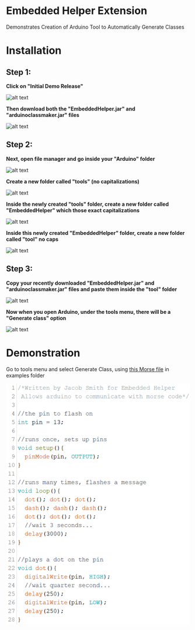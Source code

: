 # Embedded Helper Extension
 Demonstrates Creation of Arduino Tool to Automatically Generate Classes

 

# Installation
## Step 1:

**Click on "Initial Demo Release"**


![alt text](https://user-images.githubusercontent.com/62360986/86273966-fce03380-bb9e-11ea-9cb2-e6c6a19c102d.png)

**Then download both the "EmbeddedHelper.jar" and "arduinoclassmaker.jar" files**


![alt text](https://user-images.githubusercontent.com/62360986/87077916-d7cc7000-c1f1-11ea-8a92-d4e20446caa8.png)

## Step 2:

**Next, open file manager and go inside your "Arduino" folder**


![alt text](https://user-images.githubusercontent.com/62360986/86293835-68d39380-bbc1-11ea-88bc-e69fb65d66ba.png)

**Create a new folder called "tools" (no capitalizations)**


![alt text](https://user-images.githubusercontent.com/62360986/86294054-cf58b180-bbc1-11ea-8c66-cef0aa13b45c.png)

**Inside the newly created "tools" folder, create a new folder called "EmbeddedHelper" which those exact capitalizations**


![alt text](https://user-images.githubusercontent.com/62360986/86294225-23639600-bbc2-11ea-86fd-4da5080e9b8c.png)

**Inside this newly created "EmbeddedHelper" folder, create a new folder called "tool" no caps**


![alt text](https://user-images.githubusercontent.com/62360986/86294361-6160ba00-bbc2-11ea-9daf-a0b2acf69e0b.png)

## Step 3:

**Copy your recently downloaded "EmbeddedHelper.jar" and "arduinoclassmaker.jar" files and paste them inside the "tool" folder**


![alt text](https://user-images.githubusercontent.com/62360986/87078740-17e02280-c1f3-11ea-8e6d-4cf79c76909b.png)


**Now when you open Arduino, under the tools menu, there will be a "Generate class" option**


![alt text](https://user-images.githubusercontent.com/62360986/86294573-cc11f580-bbc2-11ea-9c97-5052c4a777ae.png)


# Demonstration

  Go to tools menu and select Generate Class, using [this Morse file](https://github.com/jsmith2021Brandeis/EmbeddedHelperBetaTest/blob/master/examples/Morse/Morse.ino) in examples folder

![Image of Morse Example file](images/Morse.PNG)



